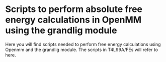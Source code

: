 # Scripts to perform absolute free energy calculations in OpenMM using the grandlig module

Here you will find scripts needed to perform free energy calculations using Openmm and the grandlig module. The scripts in T4L99A/FEs will refer to here.